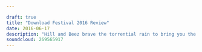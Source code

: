 ```yaml
---

draft: true
title: "Download Festival 2016 Review"
date: 2016-06-17
description: "Hill and Beez brave the torrential rain to bring you the very best and worst of Download 2016. You won't hear honesty like this anywhere else!"
soundcloud: 269565917
---
```

